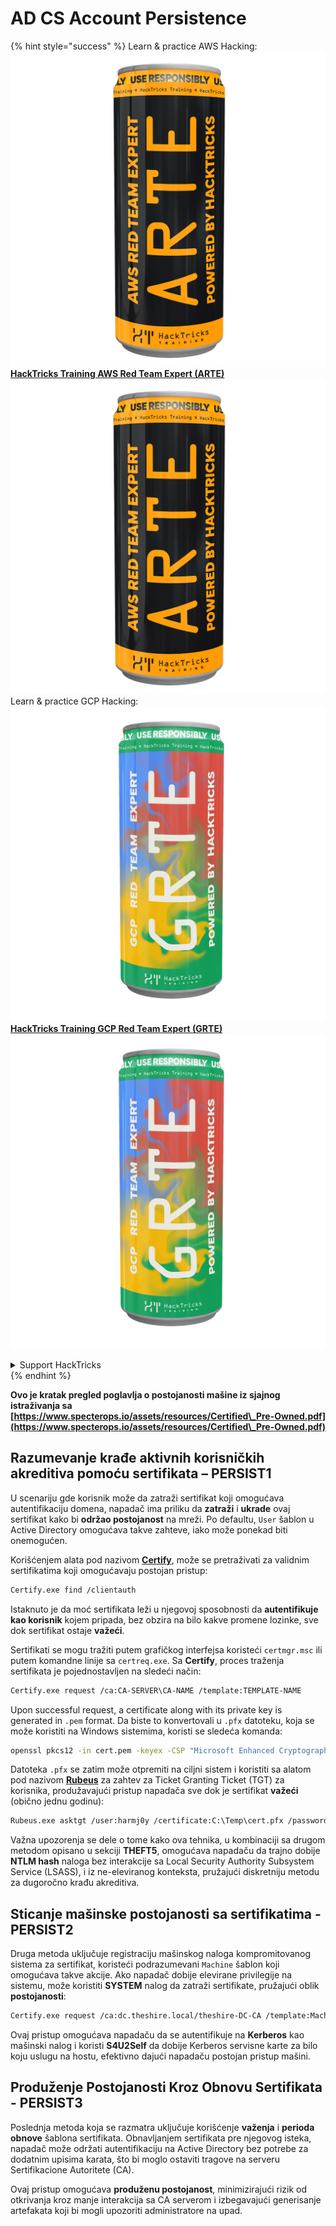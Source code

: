 # AD CS Account Persistence

{% hint style="success" %}
Learn & practice AWS Hacking:<img src="/.gitbook/assets/arte.png" alt="" data-size="line">[**HackTricks Training AWS Red Team Expert (ARTE)**](https://training.hacktricks.xyz/courses/arte)<img src="/.gitbook/assets/arte.png" alt="" data-size="line">\
Learn & practice GCP Hacking: <img src="/.gitbook/assets/grte.png" alt="" data-size="line">[**HackTricks Training GCP Red Team Expert (GRTE)**<img src="/.gitbook/assets/grte.png" alt="" data-size="line">](https://training.hacktricks.xyz/courses/grte)

<details>

<summary>Support HackTricks</summary>

* Check the [**subscription plans**](https://github.com/sponsors/carlospolop)!
* **Join the** 💬 [**Discord group**](https://discord.gg/hRep4RUj7f) or the [**telegram group**](https://t.me/peass) or **follow** us on **Twitter** 🐦 [**@hacktricks\_live**](https://twitter.com/hacktricks\_live)**.**
* **Share hacking tricks by submitting PRs to the** [**HackTricks**](https://github.com/carlospolop/hacktricks) and [**HackTricks Cloud**](https://github.com/carlospolop/hacktricks-cloud) github repos.

</details>
{% endhint %}

**Ovo je kratak pregled poglavlja o postojanosti mašine iz sjajnog istraživanja sa [https://www.specterops.io/assets/resources/Certified\_Pre-Owned.pdf](https://www.specterops.io/assets/resources/Certified\_Pre-Owned.pdf)**

## **Razumevanje krađe aktivnih korisničkih akreditiva pomoću sertifikata – PERSIST1**

U scenariju gde korisnik može da zatraži sertifikat koji omogućava autentifikaciju domena, napadač ima priliku da **zatraži** i **ukrade** ovaj sertifikat kako bi **održao postojanost** na mreži. Po defaultu, `User` šablon u Active Directory omogućava takve zahteve, iako može ponekad biti onemogućen.

Korišćenjem alata pod nazivom [**Certify**](https://github.com/GhostPack/Certify), može se pretraživati za validnim sertifikatima koji omogućavaju postojan pristup:
```bash
Certify.exe find /clientauth
```
Istaknuto je da moć sertifikata leži u njegovoj sposobnosti da **autentifikuje kao korisnik** kojem pripada, bez obzira na bilo kakve promene lozinke, sve dok sertifikat ostaje **važeći**.

Sertifikati se mogu tražiti putem grafičkog interfejsa koristeći `certmgr.msc` ili putem komandne linije sa `certreq.exe`. Sa **Certify**, proces traženja sertifikata je pojednostavljen na sledeći način:
```bash
Certify.exe request /ca:CA-SERVER\CA-NAME /template:TEMPLATE-NAME
```
Upon successful request, a certificate along with its private key is generated in `.pem` format. Da biste to konvertovali u `.pfx` datoteku, koja se može koristiti na Windows sistemima, koristi se sledeća komanda:
```bash
openssl pkcs12 -in cert.pem -keyex -CSP "Microsoft Enhanced Cryptographic Provider v1.0" -export -out cert.pfx
```
Datoteka `.pfx` se zatim može otpremiti na ciljni sistem i koristiti sa alatom pod nazivom [**Rubeus**](https://github.com/GhostPack/Rubeus) za zahtev za Ticket Granting Ticket (TGT) za korisnika, produžavajući pristup napadača sve dok je sertifikat **važeći** (obično jednu godinu):
```bash
Rubeus.exe asktgt /user:harmj0y /certificate:C:\Temp\cert.pfx /password:CertPass!
```
Važna upozorenja se dele o tome kako ova tehnika, u kombinaciji sa drugom metodom opisano u sekciji **THEFT5**, omogućava napadaču da trajno dobije **NTLM hash** naloga bez interakcije sa Local Security Authority Subsystem Service (LSASS), i iz ne-eleviranog konteksta, pružajući diskretniju metodu za dugoročno krađu akreditiva.

## **Sticanje mašinske postojanosti sa sertifikatima - PERSIST2**

Druga metoda uključuje registraciju mašinskog naloga kompromitovanog sistema za sertifikat, koristeći podrazumevani `Machine` šablon koji omogućava takve akcije. Ako napadač dobije elevirane privilegije na sistemu, može koristiti **SYSTEM** nalog da zatraži sertifikate, pružajući oblik **postojanosti**:
```bash
Certify.exe request /ca:dc.theshire.local/theshire-DC-CA /template:Machine /machine
```
Ovaj pristup omogućava napadaču da se autentifikuje na **Kerberos** kao mašinski nalog i koristi **S4U2Self** da dobije Kerberos servisne karte za bilo koju uslugu na hostu, efektivno dajući napadaču postojan pristup mašini.

## **Produženje Postojanosti Kroz Obnovu Sertifikata - PERSIST3**

Poslednja metoda koja se razmatra uključuje korišćenje **važenja** i **perioda obnove** šablona sertifikata. Obnavljanjem sertifikata pre njegovog isteka, napadač može održati autentifikaciju na Active Directory bez potrebe za dodatnim upisima karata, što bi moglo ostaviti tragove na serveru Sertifikacione Autoritete (CA).

Ovaj pristup omogućava **produženu postojanost**, minimizirajući rizik od otkrivanja kroz manje interakcija sa CA serverom i izbegavajući generisanje artefakata koji bi mogli upozoriti administratore na upad.
